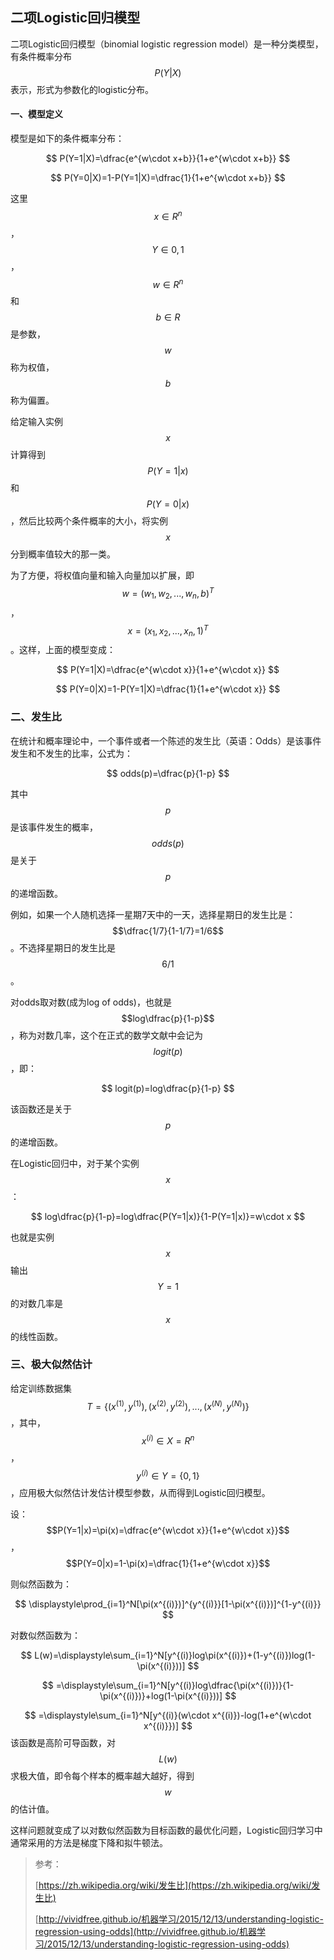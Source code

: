 ## 二项Logistic回归模型

二项Logistic回归模型（binomial logistic regression model）是一种分类模型，有条件概率分布$$P(Y|X)$$表示，形式为参数化的logistic分布。

#### 一、模型定义

模型是如下的条件概率分布：


$$
P(Y=1|X)=\dfrac{e^{w\cdot x+b}}{1+e^{w\cdot x+b}}
$$



$$
P(Y=0|X)=1-P(Y=1|X)=\dfrac{1}{1+e^{w\cdot x+b}}
$$


这里$$x\in R^n$$，$$Y\in {0, 1}$$，$$w \in R^n$$和$$b\in R$$是参数，$$w$$称为权值，$$b$$称为偏置。

给定输入实例$$x$$计算得到$$P(Y=1|x)$$和$$P(Y=0|x)$$，然后比较两个条件概率的大小，将实例$$x$$分到概率值较大的那一类。

为了方便，将权值向量和输入向量加以扩展，即$$w=(w_1, w_2, ..., w_n, b)^T$$，$$x=(x_1, x_2, ..., x_n, 1)^T$$。这样，上面的模型变成：


$$
P(Y=1|X)=\dfrac{e^{w\cdot x}}{1+e^{w\cdot x}}
$$



$$
P(Y=0|X)=1-P(Y=1|X)=\dfrac{1}{1+e^{w\cdot x}}
$$


### 二、发生比

在统计和概率理论中，一个事件或者一个陈述的发生比（英语：Odds）是该事件发生和不发生的比率，公式为：


$$
odds(p)=\dfrac{p}{1-p}
$$


其中$$p$$是该事件发生的概率，$$odds(p)$$是关于$$p$$的递增函数。

例如，如果一个人随机选择一星期7天中的一天，选择星期日的发生比是： $$\dfrac{1/7}{1-1/7}=1/6$$。不选择星期日的发生比是 $$6/1$$。

对odds取对数\(成为log of odds\)，也就是$$log\dfrac{p}{1-p}$$，称为对数几率，这个在正式的数学文献中会记为$$logit(p)$$，即：


$$
logit(p)=log\dfrac{p}{1-p}
$$


该函数还是关于$$p$$的递增函数。

在Logistic回归中，对于某个实例$$x$$：


$$
log\dfrac{p}{1-p}=log\dfrac{P(Y=1|x)}{1-P(Y=1|x)}=w\cdot x
$$


也就是实例$$x $$输出$$Y=1$$的对数几率是$$x $$的线性函数。

### 三、极大似然估计

给定训练数据集$$T=\{(x^{(1)},y^{(1)}),(x^{(2)},y^{(2)}),...,(x^{(N)},y^{(N)})\}$$，其中，$$x^{(i)}\in X= R^n$$，$$y^{(i)}\in Y=\{0, 1\}$$，应用极大似然估计发估计模型参数，从而得到Logistic回归模型。

设：$$P(Y=1|x)=\pi(x)=\dfrac{e^{w\cdot x}}{1+e^{w\cdot x}}$$，$$P(Y=0|x)=1-\pi(x)=\dfrac{1}{1+e^{w\cdot x}}$$

则似然函数为：


$$
\displaystyle\prod_{i=1}^N[\pi(x^{(i)})]^{y^{(i)}}[1-\pi(x^{(i)})]^{1-y^{(i)}}
$$


对数似然函数为：


$$
L(w)=\displaystyle\sum_{i=1}^N[y^{(i)}log\pi(x^{(i)})+(1-y^{(i)})log(1-\pi(x^{(i)}))]
$$



$$
=\displaystyle\sum_{i=1}^N[y^{(i)}log\dfrac{\pi(x^{(i)})}{1-\pi(x^{(i)})}+log(1-\pi(x^{(i)}))]
$$

$$
=\displaystyle\sum_{i=1}^N[y^{(i)}(w\cdot x^{(i)})-log(1+e^{w\cdot x^{(i)}})]
$$
该函数是高阶可导函数，对$$L(w)$$求极大值，即令每个样本的概率越大越好，得到$$w$$的估计值。

这样问题就变成了以对数似然函数为目标函数的最优化问题，Logistic回归学习中通常采用的方法是梯度下降和拟牛顿法。



> 参考：
>
> [https://zh.wikipedia.org/wiki/发生比](https://zh.wikipedia.org/wiki/发生比)
>
> [http://vividfree.github.io/机器学习/2015/12/13/understanding-logistic-regression-using-odds](http://vividfree.github.io/机器学习/2015/12/13/understanding-logistic-regression-using-odds)



